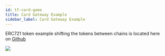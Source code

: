 ```yaml
---
id: tf-card-game
title: Card Gateway Example
sidebar_label: Card Gateway Example
---
```

ERC721 token example shifting the tokens between chains is located here on [Github](https://github.com/loomnetwork/cards-gateway-example)

![](/developers/img/tf-card-game.gif)